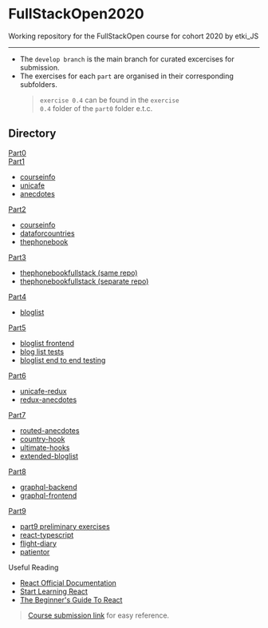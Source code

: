 # FullStackOpen2020

Working repository for the FullStackOpen course for cohort 2020 by etki_JS

<hr>

- The <code>develop branch</code> is the main branch for curated excercises for submission.
- The exercises for each `part` are organised in their corresponding subfolders.
  > <code>exercise 0.4</code> can be found in the <code>exercise 0.4</code> folder of the <code>part0</code> folder e.t.c.

## Directory

[Part0](part0)  
[Part1](part1)

- [courseinfo](part1/courseinfo)
- [unicafe](part1/unicafe)
- [anecdotes](part1/anecdotes)

[Part2](part2)

- [courseinfo](part2/courseinfo)
- [dataforcountries](part2/dataforcountries)
- [thephonebook](part2/thephonebook)

[Part3](https://github.com/BrunoElo/FullStackOpen2020/tree/part3)

- [thephonebookfullstack (same repo)](https://github.com/BrunoElo/FullStackOpen2020/tree/part3)
- [thephonebookfullstack (separate repo)](https://github.com/BrunoElo/FullStackOpen-Part3)

[Part4](https://github.com/BrunoElo/FullStackOpen2020/tree/part4)

- [bloglist](https://github.com/BrunoElo/FullStackOpen2020/tree/part4)

[Part5](https://github.com/BrunoElo/FullStackOpen2020/tree/part5)

- [bloglist frontend](https://github.com/BrunoElo/FullStackOpen2020/tree/part5)
- [blog list tests](https://github.com/BrunoElo/FullStackOpen2020/tree/part5/tests)
- [bloglist end to end testing](https://github.com/BrunoElo/FullStackOpen2020/tree/part5/bloglist-frontend/cypress)

[Part6](https://github.com/BrunoElo/FullStackOpen2020/tree/part6)

- [unicafe-redux](https://github.com/BrunoElo/FullStackOpen2020/tree/part6/unicafe-redux)
- [redux-anecdotes](https://github.com/BrunoElo/FullStackOpen2020/tree/part6/redux-anecdotes)

[Part7](https://github.com/BrunoElo/FullStackOpen2020/tree/part7)

- [routed-anecdotes](https://github.com/BrunoElo/FullStackOpen2020/tree/part7/routed-anecdotes)
- [country-hook](https://github.com/BrunoElo/FullStackOpen2020/tree/part7/country-hook)
- [ultimate-hooks](https://github.com/BrunoElo/FullStackOpen2020/tree/part7/ultimate-hooks)
- [extended-bloglist](https://github.com/BrunoElo/FullStackOpen2020/tree/part7/extended-bloglist)

[Part8](part8)

- [graphql-backend](part8/graphql-server)
- [graphql-frontend](part8/library-frontend)

[Part9](https://github.com/BrunoElo/FullStackOpen2020/tree/part9)

- [part9 preliminary exercises](https://github.com/BrunoElo/FullStackOpen2020/tree/part9/part9)
- [react-typescript](https://github.com/BrunoElo/FullStackOpen2020/tree/part9/react-typescript)
- [flight-diary](https://github.com/BrunoElo/FullStackOpen2020/tree/part9/flight-diary)
- [patientor](https://github.com/BrunoElo/FullStackOpen2020/tree/part9/patientor)

Useful Reading

- [React Official Documentation](https://reactjs.org/docs/hello-world.html)
- [Start Learning React](https://egghead.io/courses/start-learning-react)
- [The Beginner's Guide To React](https://egghead.io/courses/the-beginner-s-guide-to-reactjs)

> [Course submission link](https://studies.cs.helsinki.fi/stats/courses/fullstackopen "FullStackOpen submission link") for easy reference.
